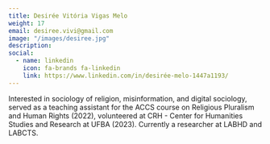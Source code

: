 ```yaml
---
title: Desirée Vitória Vigas Melo
weight: 17
email: desiree.vivi@gmail.com
image: "/images/desiree.jpg"
description: 
social:
  - name: linkedin
    icon: fa-brands fa-linkedin
    link: https://www.linkedin.com/in/desirée-melo-1447a1193/
---
```


Interested in sociology of religion, misinformation, and digital sociology, served as a teaching assistant for the ACCS course on Religious Pluralism and Human Rights (2022), volunteered at CRH - Center for Humanities Studies and Research at UFBA (2023). Currently a researcher at LABHD and LABCTS.